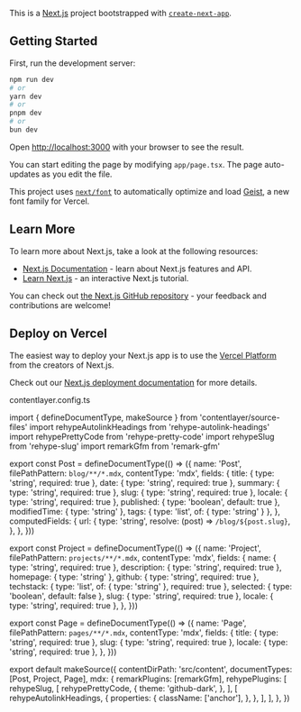 This is a [Next.js](https://nextjs.org) project bootstrapped with [`create-next-app`](https://nextjs.org/docs/app/api-reference/cli/create-next-app).

## Getting Started

First, run the development server:

```bash
npm run dev
# or
yarn dev
# or
pnpm dev
# or
bun dev
```

Open [http://localhost:3000](http://localhost:3000) with your browser to see the result.

You can start editing the page by modifying `app/page.tsx`. The page auto-updates as you edit the file.

This project uses [`next/font`](https://nextjs.org/docs/app/building-your-application/optimizing/fonts) to automatically optimize and load [Geist](https://vercel.com/font), a new font family for Vercel.

## Learn More

To learn more about Next.js, take a look at the following resources:

- [Next.js Documentation](https://nextjs.org/docs) - learn about Next.js features and API.
- [Learn Next.js](https://nextjs.org/learn) - an interactive Next.js tutorial.

You can check out [the Next.js GitHub repository](https://github.com/vercel/next.js) - your feedback and contributions are welcome!

## Deploy on Vercel

The easiest way to deploy your Next.js app is to use the [Vercel Platform](https://vercel.com/new?utm_medium=default-template&filter=next.js&utm_source=create-next-app&utm_campaign=create-next-app-readme) from the creators of Next.js.

Check out our [Next.js deployment documentation](https://nextjs.org/docs/app/building-your-application/deploying) for more details.




contentlayer.config.ts

import { defineDocumentType, makeSource } from 'contentlayer/source-files'
import rehypeAutolinkHeadings from 'rehype-autolink-headings'
import rehypePrettyCode from 'rehype-pretty-code'
import rehypeSlug from 'rehype-slug'
import remarkGfm from 'remark-gfm'

export const Post = defineDocumentType(() => ({
  name: 'Post',
  filePathPattern: `blog/**/*.mdx`,
  contentType: 'mdx',
  fields: {
    title: { type: 'string', required: true },
    date: { type: 'string', required: true },
    summary: { type: 'string', required: true },
    slug: { type: 'string', required: true },
    locale: { type: 'string', required: true },
    published: { type: 'boolean', default: true },
    modifiedTime: { type: 'string' },
    tags: { type: 'list', of: { type: 'string' } },
  },
  computedFields: {
    url: {
      type: 'string',
      resolve: (post) => `/blog/${post.slug}`,
    },
  },
}))

export const Project = defineDocumentType(() => ({
  name: 'Project',
  filePathPattern: `projects/**/*.mdx`,
  contentType: 'mdx',
  fields: {
    name: { type: 'string', required: true },
    description: { type: 'string', required: true },
    homepage: { type: 'string' },
    github: { type: 'string', required: true },
    techstack: { type: 'list', of: { type: 'string' }, required: true },
    selected: { type: 'boolean', default: false },
    slug: { type: 'string', required: true },
    locale: { type: 'string', required: true },
  },
}))

export const Page = defineDocumentType(() => ({
  name: 'Page',
  filePathPattern: `pages/**/*.mdx`,
  contentType: 'mdx',
  fields: {
    title: { type: 'string', required: true },
    slug: { type: 'string', required: true },
    locale: { type: 'string', required: true },
  },
}))

export default makeSource({
  contentDirPath: 'src/content',
  documentTypes: [Post, Project, Page],
  mdx: {
    remarkPlugins: [remarkGfm],
    rehypePlugins: [
      rehypeSlug,
      [
        rehypePrettyCode,
        {
          theme: 'github-dark',
        },
      ],
      [
        rehypeAutolinkHeadings,
        {
          properties: {
            className: ['anchor'],
          },
        },
      ],
    ],
  },
})